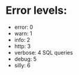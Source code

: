 # Error levels:

-   error: 0
-   warn: 1
-   info: 2
-   http: 3
-   verbose: 4 SQL queries
-   debug: 5
-   silly: 6
